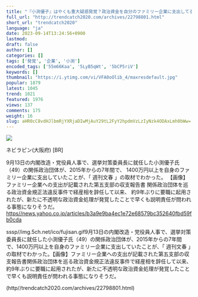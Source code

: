 ```yaml
---
title: "『小渕優子』はやくも重大疑惑発覚？政治資金を自分のファミリー企業に支出してることが発覚 "
full_url: "http://trendcatch2020.com/archives/22798801.html"
short_url: "trendcatch2020"
language: "ja"
date: 2023-09-14T13:24:56+0900
lastmod: 
draft: false
author: []
categories: []
tags: ['発覚', '企業', '小渕']
encoded_tags: ['55m66Kaa', '5LyB5qWt', '5bCP5riV']
keywords: []
thumbnail: "https://i.ytimg.com/vi/VFA0oOlib_4/maxresdefault.jpg"
popular: 1879
latest: 1045
trend: 1021
featured: 1976
views: 137
comments: 175
weight: 16
slug: aHR0cC8vdHJlbmRjYXRjaDIwMjAuY29tL2FyY2hpdmVzLzIyNzk4ODAxLmh0bWw=
---
```


![](https://i.ytimg.com/vi/VFA0oOlib_4/maxresdefault.jpg)

<div><p>ネビラピン(大阪府) [BR] </p> 9月13日の内閣改造・党役員人事で、選挙対策委員長に就任した小渕優子氏（49）の関係政治団体が、2015年からの7年間で、 1400万円以上を自身のファミリー企業に支出していたことが、「 週刊文春 」の取材でわかった。 【画像】ファミリー企業への支出が記載された第五支部の収支報告書 関係政治団体を巡る政治資金規正法違反事件で経産相を辞任して以来、 約9年ぶりに要職に起用されたが、新たに不透明な政治資金処理が発覚したことで早くも説明責任が問われる事態になりそうだ。 <a target='_blank' href='https//news.yahoo.co.jp/articles/b3a9e9ba4ec1e72e68579bc352640fbd59fb0cda'>https//news.yahoo.co.jp/articles/b3a9e9ba4ec1e72e68579bc352640fbd59fb0cda</a> <p>sssp//img.5ch.net/ico/fujisan.gif9月13日の内閣改造・党役員人事で、選挙対策委員長に就任した小渕優子氏（49）の関係政治団体が、2015年からの7年間で、1400万円以上を自身のファミリー企業に支出していたことが、「 週刊文春 」の取材でわかった。【画像】ファミリー企業への支出が記載された第五支部の収支報告書関係政治団体を巡る政治資金規正法違反事件で経産相を辞任して以来、約9年ぶりに要職に起用されたが、新たに不透明な政治資金処理が発覚したことで早くも説明責任が問われる事態になりそうだ。</p></div>

(http//trendcatch2020.com/archives/22798801.html)
